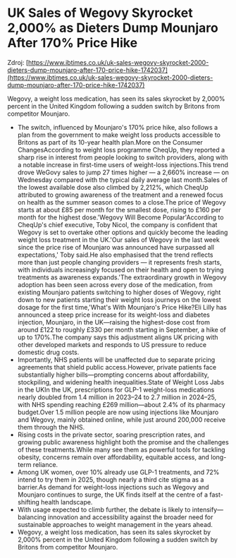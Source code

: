 # UK Sales of Wegovy Skyrocket 2,000% as Dieters Dump Mounjaro After 170% Price Hike

Zdroj: [https://www.ibtimes.co.uk/uk-sales-wegovy-skyrocket-2000-dieters-dump-mounjaro-after-170-price-hike-1742037](https://www.ibtimes.co.uk/uk-sales-wegovy-skyrocket-2000-dieters-dump-mounjaro-after-170-price-hike-1742037)

Wegovy, a weight loss medication, has seen its sales skyrocket by 2,000% percent in the United Kingdom following a sudden switch by Britons from competitor Mounjaro.

- The switch, influenced by Mounjaro's 170% price hike, also follows a plan from the government to make weight loss products accessible to Britons as part of its 10-year health plan.More on the Consumer ChangesAccording to weight loss programme CheqUp, they reported a sharp rise in interest from people looking to switch providers, along with a notable increase in first-time users of weight-loss injections.This trend drove WeGovy sales to jump 27 times higher — a 2,660% increase — on Wednesday compared with the typical daily average last month.Sales of the lowest available dose also climbed by 2,212%, which CheqUp attributed to growing awareness of the treatment and a renewed focus on health as the summer season comes to a close.The price of Wegovy starts at about £85 per month for the smallest dose, rising to £160 per month for the highest dose.'Wegovy Will Become Popular'According to CheqUp's chief executive, Toby Nicol, the company is confident that Wegovy is set to overtake other options and quickly become the leading weight loss treatment in the UK.'Our sales of Wegovy in the last week since the price rise of Mounjaro was announced have surpassed all expectations,' Toby said.He also emphasised that the trend reflects more than just people changing providers — it represents fresh starts, with individuals increasingly focused on their health and open to trying treatments as awareness expands.'The extraordinary growth in Wegovy adoption has been seen across every dose of the medication, from existing Mounjaro patients switching to higher doses of Wegovy, right down to new patients starting their weight loss journeys on the lowest dosage for the first time,'What's With Mounjaro's Price Hike?Eli Lilly has announced a steep price increase for its weight-loss and diabetes injection, Mounjaro, in the UK—raising the highest-dose cost from around £122 to roughly £330 per month starting in September, a hike of up to 170%.The company says this adjustment aligns UK pricing with other developed markets and responds to US pressure to reduce domestic drug costs.
- Importantly, NHS patients will be unaffected due to separate pricing agreements that shield public access.However, private patients face substantially higher bills—prompting concerns about affordability, stockpiling, and widening health inequalities.State of Weight Loss Jabs in the UKIn the UK, prescriptions for GLP-1 weight-loss medications nearly doubled from 1.4 million in 2023–24 to 2.7 million in 2024–25, with NHS spending reaching £269 million—about 2.4% of its pharmacy budget.Over 1.5 million people are now using injections like Mounjaro and Wegovy, mainly obtained online, while just around 200,000 receive them through the NHS.
- Rising costs in the private sector, soaring prescription rates, and growing public awareness highlight both the promise and the challenges of these treatments.While many see them as powerful tools for tackling obesity, concerns remain over affordability, equitable access, and long-term reliance.
- Among UK women, over 10% already use GLP-1 treatments, and 72% intend to try them in 2025, though nearly a third cite stigma as a barrier.As demand for weight-loss injections such as Wegovy and Mounjaro continues to surge, the UK finds itself at the centre of a fast-shifting health landscape.
- With usage expected to climb further, the debate is likely to intensify—balancing innovation and accessibility against the broader need for sustainable approaches to weight management in the years ahead.
- Wegovy, a weight loss medication, has seen its sales skyrocket by 2,000% percent in the United Kingdom following a sudden switch by Britons from competitor Mounjaro.

